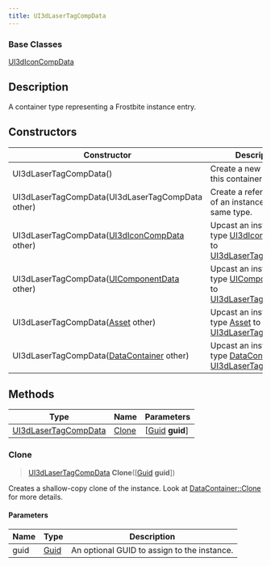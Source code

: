 ```yaml
---
title: UI3dLaserTagCompData
---
```

### Base Classes

[UI3dIconCompData](UI3dIconCompData)

## Description

A container type representing a Frostbite instance entry.

## Constructors

| Constructor                                                                     | Description                                                                                                                     |
| ------------------------------------------------------------------------------- | ------------------------------------------------------------------------------------------------------------------------------- |
| UI3dLaserTagCompData()                                                          | Create a new instance of this container type.                                                                                   |
| UI3dLaserTagCompData(UI3dLaserTagCompData other)                                | Create a reference copy of an instance of the same type.                                                                        |
| UI3dLaserTagCompData([UI3dIconCompData](UI3dIconCompData) other)                | Upcast an instance of type [UI3dIconCompData](UI3dIconCompData) to [UI3dLaserTagCompData](UI3dLaserTagCompData).                |
| UI3dLaserTagCompData([UIComponentData](UIComponentData) other)                  | Upcast an instance of type [UIComponentData](UIComponentData) to [UI3dLaserTagCompData](UI3dLaserTagCompData).                  |
| UI3dLaserTagCompData([Asset](Asset) other)                                      | Upcast an instance of type [Asset](Asset) to [UI3dLaserTagCompData](UI3dLaserTagCompData).                                      |
| UI3dLaserTagCompData([DataContainer](/vext/ref/shared/class/datacontainer) other) | Upcast an instance of type [DataContainer](/vext/ref/shared/class/datacontainer) to [UI3dLaserTagCompData](UI3dLaserTagCompData). |

## Methods

| Type                                         | Name            | Parameters                                     |
| -------------------------------------------- | --------------- | ---------------------------------------------- |
| [UI3dLaserTagCompData](UI3dLaserTagCompData) | [Clone](#clone) | \[[Guid](/vext/ref/shared/class/guid) **guid**\] |

### Clone

> [UI3dLaserTagCompData](UI3dLaserTagCompData) **Clone**(\[[Guid](/vext/ref/shared/class/guid) **guid**\])

Creates a shallow-copy clone of the instance. Look at [DataContainer::Clone](/vext/ref/shared/class/datacontainer#clone) for more details.

#### Parameters

| Name | Type         | Description                                 |
| ---- | ------------ | ------------------------------------------- |
| guid | [Guid](Guid) | An optional GUID to assign to the instance. |
